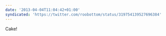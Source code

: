 ```yaml
---
date: '2013-04-04T11:04:42+01:00'
syndicated: 'https://twitter.com/roobottom/status/319754139527696384'
---
```

Cake!
